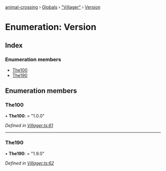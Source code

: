 [animal-crossing](../README.md) › [Globals](../globals.md) › ["Villager"](../modules/_villager_.md) › [Version](_villager_.version.md)

# Enumeration: Version

## Index

### Enumeration members

* [The100](_villager_.version.md#the100)
* [The190](_villager_.version.md#the190)

## Enumeration members

###  The100

• **The100**: = "1.0.0"

*Defined in [Villager.ts:61](https://github.com/Norviah/animal-crossing/blob/ba83c61/module/types/Villager.ts#L61)*

___

###  The190

• **The190**: = "1.9.0"

*Defined in [Villager.ts:62](https://github.com/Norviah/animal-crossing/blob/ba83c61/module/types/Villager.ts#L62)*
